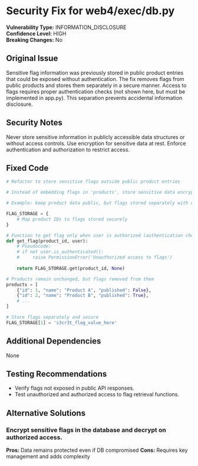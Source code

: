 # Security Fix for web4/exec/db.py

**Vulnerability Type:** INFORMATION_DISCLOSURE  
**Confidence Level:** HIGH  
**Breaking Changes:** No

## Original Issue
Sensitive flag information was previously stored in public product entries that could be exposed without authentication. The fix removes flags from public products and stores them separately in a secure manner. Access to flags requires proper authentication checks (not shown here, but must be implemented in app.py). This separation prevents accidental information disclosure.

## Security Notes
Never store sensitive information in publicly accessible data structures or without access controls. Use encryption for sensitive data at rest. Enforce authentication and authorization to restrict access.

## Fixed Code
```py
# Refactor to store sensitive flags outside public product entries

# Instead of embedding flags in 'products', store sensitive data encrypted or in a secure vault

# Example: keep product data public, but flags stored separately with restricted access

FLAG_STORAGE = {
    # Map product IDs to flags stored securely
}

# Function to get flag only when user is authorized (authentication check needed in app.py)
def get_flag(product_id, user):
    # Pseudocode:
    # if not user.is_authenticated():
    #     raise PermissionError('Unauthorized access to flags')
    
    return FLAG_STORAGE.get(product_id, None)

# Products remain unchanged, but flags removed from them
products = [
    {"id": 1, "name": "Product A", "published": False},
    {"id": 2, "name": "Product B", "published": True},
    # ...
]

# Store flags separately and secure
FLAG_STORAGE[1] = 's3cr3t_flag_value_here'

```

## Additional Dependencies
None

## Testing Recommendations
- Verify flags not exposed in public API responses.
- Test unauthorized and authorized access to flag retrieval functions.

## Alternative Solutions

### Encrypt sensitive flags in the database and decrypt on authorized access.
**Pros:** Data remains protected even if DB compromised
**Cons:** Requires key management and adds complexity

